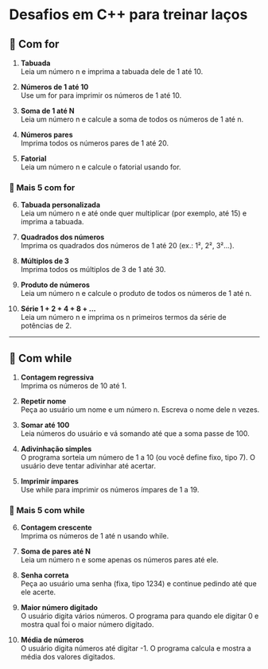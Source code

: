 # Desafios em C++ para treinar laços

## 🔹 Com for

1.  **Tabuada**\
    Leia um número n e imprima a tabuada dele de 1 até 10.

2.  **Números de 1 até 10**\
    Use um for para imprimir os números de 1 até 10.

3.  **Soma de 1 até N**\
    Leia um número n e calcule a soma de todos os números de 1 até n.

4.  **Números pares**\
    Imprima todos os números pares de 1 até 20.

5.  **Fatorial**\
    Leia um número n e calcule o fatorial usando for.

### 🔹 Mais 5 com for

6.  **Tabuada personalizada**\
    Leia um número n e até onde quer multiplicar (por exemplo, até 15) e
    imprima a tabuada.

7.  **Quadrados dos números**\
    Imprima os quadrados dos números de 1 até 20 (ex.: 1², 2², 3²...).

8.  **Múltiplos de 3**\
    Imprima todos os múltiplos de 3 de 1 até 30.

9.  **Produto de números**\
    Leia um número n e calcule o produto de todos os números de 1 até n.

10. **Série 1 + 2 + 4 + 8 + ...**\
    Leia um número n e imprima os n primeiros termos da série de
    potências de 2.

------------------------------------------------------------------------

## 🔹 Com while

1.  **Contagem regressiva**\
    Imprima os números de 10 até 1.

2.  **Repetir nome**\
    Peça ao usuário um nome e um número n. Escreva o nome dele n vezes.

3.  **Somar até 100**\
    Leia números do usuário e vá somando até que a soma passe de 100.

4.  **Adivinhação simples**\
    O programa sorteia um número de 1 a 10 (ou você define fixo, tipo
    7). O usuário deve tentar adivinhar até acertar.

5.  **Imprimir ímpares**\
    Use while para imprimir os números ímpares de 1 a 19.

### 🔹 Mais 5 com while

6.  **Contagem crescente**\
    Imprima os números de 1 até n usando while.

7.  **Soma de pares até N**\
    Leia um número n e some apenas os números pares até ele.

8.  **Senha correta**\
    Peça ao usuário uma senha (fixa, tipo 1234) e continue pedindo até
    que ele acerte.

9.  **Maior número digitado**\
    O usuário digita vários números. O programa para quando ele digitar
    0 e mostra qual foi o maior número digitado.

10. **Média de números**\
    O usuário digita números até digitar -1. O programa calcula e mostra
    a média dos valores digitados.
